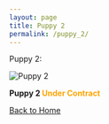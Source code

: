 ```yaml
---
layout: page
title: Puppy 2
permalink: /puppy_2/
---
```


Puppy 2:


 <div class="gallery-item">
    <img src="https://cdn.pixabay.com/photo/2017/06/25/20/53/puppy-2441961_960_720.jpg" alt="Puppy 2">
    <p><strong>Puppy 2 <span style="color:orange;">Under Contract</span> </strong></p>
  </div>

[Back to Home](/)